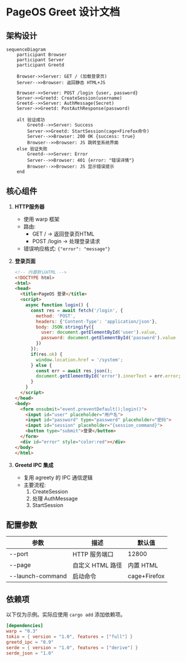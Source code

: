 # PageOS Greet 设计文档

## 架构设计

```mermaid
sequenceDiagram
    participant Browser
    participant Server
    participant Greetd
    
    Browser->>Server: GET / (加载登录页)
    Server-->>Browser: 返回静态 HTML+JS
    
    Browser->>Server: POST /login {user, password}
    Server->>Greetd: CreateSession(username)
    Greetd-->>Server: AuthMessage(Secret)
    Server->>Greetd: PostAuthResponse(password)
    
    alt 验证成功
        Greetd-->>Server: Success
        Server->>Greetd: StartSession(cage+Firefox命令)
        Server-->>Browser: 200 OK {success: true}
        Browser-->>Browser: JS 跳转至系统界面
    else 验证失败
        Greetd-->>Server: Error
        Server-->>Browser: 401 {error: "错误详情"}
        Browser-->>Browser: JS 显示错误提示
    end
```

## 核心组件

1. **HTTP服务器**
   - 使用 warp 框架
   - 路由:
     - GET / → 返回登录页HTML
     - POST /login → 处理登录请求
   - 错误响应格式: `{"error": "message"}`

2. **登录页面**

   ```html
   <!-- 内置默认HTML -->
   <!DOCTYPE html>
   <html>
   <head>
     <title>PageOS 登录</title>
     <script>
       async function login() {
         const res = await fetch('/login', {
           method: 'POST',
           headers: {'Content-Type': 'application/json'},
           body: JSON.stringify({
             user: document.getElementById('user').value,
             password: document.getElementById('password').value
           })
         });
         if(res.ok) {
           window.location.href = '/system';
         } else {
           const err = await res.json();
           document.getElementById('error').innerText = err.error;
         }
       }
     </script>
   </head>
   <body>
     <form onsubmit="event.preventDefault();login()">
       <input id="user" placeholder="用户名">
       <input id="password" type="password" placeholder="密码">
       <input id="session" placeholder="{session_command}">
       <button type="submit">登录</button>
     </form>
     <div id="error" style="color:red"></div>
   </body>
   </html>
   ```

3. **Greetd IPC 集成**
   - 复用 agreety 的 IPC 通信逻辑
   - 主要流程:
     1. CreateSession
     2. 处理 AuthMessage
     3. StartSession

## 配置参数

| 参数 | 描述 | 默认值 |
|------|------|--------|
| --port | HTTP 服务端口 | 12800 |
| --page | 自定义 HTML 路径 | 内置 HTML |
| --launch-command | 启动命令 | cage+Firefox |

## 依赖项

以下仅为示例。实际应使用 `cargo add` 添加依赖项。

```toml
[dependencies]
warp = "0.3"
tokio = { version = "1.0", features = ["full"] }
greetd_ipc = "0.9"
serde = { version = "1.0", features = ["derive"] }
serde_json = "1.0"
```
